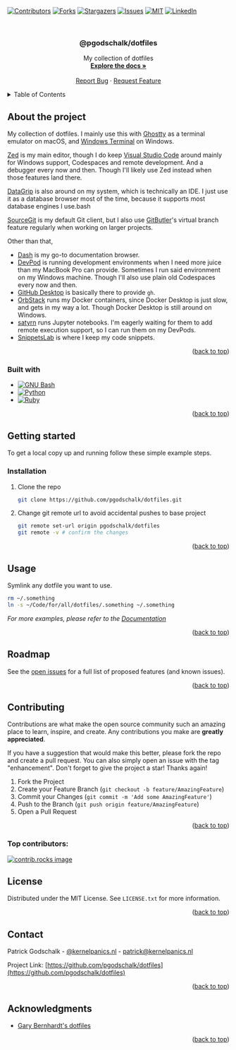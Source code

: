 <!-- markdownlint-disable -->

<a id="readme-top"></a>

<!-- PROJECT SHIELDS -->

[![Contributors][contributors-shield]][contributors-url]
[![Forks][forks-shield]][forks-url]
[![Stargazers][stars-shield]][stars-url]
[![Issues][issues-shield]][issues-url]
[![MIT][license-shield]][license-url]
[![LinkedIn][linkedin-shield]][linkedin-url]

<!-- PROJECT LOGO -->
<br />
<div align="center">

<h3 align="center">@pgodschalk/dotfiles</h3>

  <p align="center">
    My collection of dotfiles
    <br />
    <a href="https://github.com/pgodschalk/dotfiles/blob/main/README.md"><strong>Explore the docs »</strong></a>
    <br />
    <br />
    <a href="https://github.com/pgodschalk/dotfiles/issues/new?labels=bug&template=bug-report---.md">Report Bug</a>
    ·
    <a href="https://github.com/pgodschalk/dotfiles/issues/new?labels=enhancement&template=feature-request---.md">Request Feature</a>
  </p>
</div>

<!-- TABLE OF CONTENTS -->
<details>
  <summary>Table of Contents</summary>
  <ol>
    <li>
      <a href="#about-the-project">About the project</a>
      <ul>
        <li><a href="#built-with">Built with</a></li>
      </ul>
    </li>
    <li>
      <a href="#getting-started">Getting started</a>
      <ul>
        <li><a href="#prerequisites">Prerequisites</a></li>
        <li><a href="#installation">Installation</a></li>
      </ul>
    </li>
    <li><a href="#usage">Usage</a></li>
    <li><a href="#roadmap">Roadmap</a></li>
    <li><a href="#contributing">Contributing</a></li>
    <li><a href="#license">License</a></li>
    <li><a href="#contact">Contact</a></li>
    <li><a href="#acknowledgments">Acknowledgments</a></li>
  </ol>
</details>

<!-- ABOUT THE PROJECT -->

## About the project

My collection of dotfiles. I mainly use this with
[Ghostty](https://ghostty.org) as a terminal emulator on macOS, and
[Windows Terminal](https://github.com/microsoft/terminal) on Windows.

[Zed](https://zed.dev) is my main editor, though I do keep
[Visual Studio Code](https://code.visualstudio.com) around mainly for Windows
support, Codespaces and remote development. And a debugger every now and then.
Though I'll likely use Zed instead when those features land there.

[DataGrip](https://www.jetbrains.com/datagrip/) is also around on my system,
which is technically an IDE. I just use it as a database browser most of the
time, because it supports most database engines I use.bash

[SourceGit](https://github.com/sourcegit-scm/sourcegit) is my default Git
client, but I also use [GitButler](https://github.com/gitbutlerapp/gitbutler)'s
virtual branch feature regularly when working on larger projects.

Other than that,

- [Dash](https://kapeli.com/dash) is my go-to documentation browser.
- [DevPod](https://devpod.io) is running development environments when I need
  more juice than my MacBook Pro can provide. Sometimes I run said environment
  on my Windows machine. Though I'll also use plain old Codespaces every now
  and then.
- [GitHub Desktop](https://desktop.github.com) is basically there to provide
  `gh`.
- [OrbStack](https://orbstack.dev) runs my Docker containers, since Docker
  Desktop is just slow, and gets in my way a lot. Though Docker Desktop is
  still around on Windows.
- [satyrn](https://satyrn.app) runs Jupyter notebooks. I'm eagerly waiting for
  them to add remote execution support, so I can run them on my DevPods.
- [SnippetsLab](https://www.renfei.org/snippets-lab/) is where I keep my code
  snippets.

<p align="right">(<a href="#readme-top">back to top</a>)</p>

### Built with

- [![GNU Bash][bash]][bash-url]
- [![Python][python]][python-url]
- [![Ruby][ruby]][ruby-url]

<p align="right">(<a href="#readme-top">back to top</a>)</p>

<!-- GETTING STARTED -->

## Getting started

To get a local copy up and running follow these simple example steps.

### Installation

1. Clone the repo
   ```sh
   git clone https://github.com/pgodschalk/dotfiles.git
   ```
2. Change git remote url to avoid accidental pushes to base project
   ```sh
   git remote set-url origin pgodschalk/dotfiles
   git remote -v # confirm the changes
   ```

<p align="right">(<a href="#readme-top">back to top</a>)</p>

<!-- USAGE EXAMPLES -->

## Usage

Symlink any dotfile you want to use.

```sh
rm ~/.something
ln -s ~/Code/for/all/dotfiles/.something ~/.something
```

_For more examples, please refer to the [Documentation](https://github.com/pgodschalk/dotfiles/blob/main/READE.md)_

<p align="right">(<a href="#readme-top">back to top</a>)</p>

<!-- ROADMAP -->

## Roadmap

See the [open issues](https://github.com/pgodschalk/dotfiles/issues) for a full list of proposed features (and known issues).

<p align="right">(<a href="#readme-top">back to top</a>)</p>

<!-- CONTRIBUTING -->

## Contributing

Contributions are what make the open source community such an amazing place to learn, inspire, and create. Any contributions you make are **greatly appreciated**.

If you have a suggestion that would make this better, please fork the repo and create a pull request. You can also simply open an issue with the tag "enhancement".
Don't forget to give the project a star! Thanks again!

1. Fork the Project
2. Create your Feature Branch (`git checkout -b feature/AmazingFeature`)
3. Commit your Changes (`git commit -m 'Add some AmazingFeature'`)
4. Push to the Branch (`git push origin feature/AmazingFeature`)
5. Open a Pull Request

<p align="right">(<a href="#readme-top">back to top</a>)</p>

### Top contributors:

<a href="https://github.com/pgodschalk/dotfiles/graphs/contributors">
  <img src="https://contrib.rocks/image?repo=pgodschalk/dotfiles" alt="contrib.rocks image" />
</a>

<!-- LICENSE -->

## License

Distributed under the MIT License. See `LICENSE.txt` for more information.

<p align="right">(<a href="#readme-top">back to top</a>)</p>

<!-- CONTACT -->

## Contact

Patrick Godschalk - [@kernelpanics.nl](https://bsky.app/profile/kernelpanics.nl) - patrick@kernelpanics.nl

Project Link: [https://github.com/pgodschalk/dotfiles](https://github.com/pgodschalk/dotfiles)

<p align="right">(<a href="#readme-top">back to top</a>)</p>

<!-- ACKNOWLEDGMENTS -->

## Acknowledgments

- [Gary Bernhardt's dotfiles](https://github.com/garybernhardt/dotfiles/tree/main)

<p align="right">(<a href="#readme-top">back to top</a>)</p>

<!-- MARKDOWN LINKS & IMAGES -->
<!-- https://www.markdownguide.org/basic-syntax/#reference-style-links -->

[contributors-shield]: https://img.shields.io/github/contributors/pgodschalk/dotfiles.svg?style=for-the-badge
[contributors-url]: https://github.com/pgodschalk/dotfiles/graphs/contributors
[forks-shield]: https://img.shields.io/github/forks/pgodschalk/dotfiles.svg?style=for-the-badge
[forks-url]: https://github.com/pgodschalk/dotfiles/network/members
[stars-shield]: https://img.shields.io/github/stars/pgodschalk/dotfiles.svg?style=for-the-badge
[stars-url]: https://github.com/pgodschalk/dotfiles/stargazers
[issues-shield]: https://img.shields.io/github/issues/pgodschalk/dotfiles.svg?style=for-the-badge
[issues-url]: https://github.com/pgodschalk/dotfiles/issues
[license-shield]: https://img.shields.io/github/license/pgodschalk/dotfiles?style=for-the-badge
[license-url]: https://github.com/pgodschalk/dotfiles/blob/main/LICENSE.txt
[linkedin-shield]: https://img.shields.io/badge/-LinkedIn-black.svg?style=for-the-badge&logo=linkedin&colorB=555
[linkedin-url]: https://linkedin.com/in/patrick-godschalk
[bash]: https://img.shields.io/badge/gnubash-4EAA25?style=for-the-badge&logo=gnubash&logoColor=white
[bash-url]: https://www.gnu.org/software/bash/
[python]: https://img.shields.io/badge/python-3776AB?style=for-the-badge&logo=python&logoColor=white
[python-url]: https://www.python.org
[ruby]: https://img.shields.io/badge/ruby-CC342D?style=for-the-badge&logo=ruby&logoColor=white
[ruby-url]: https://www.ruby-lang.org/
